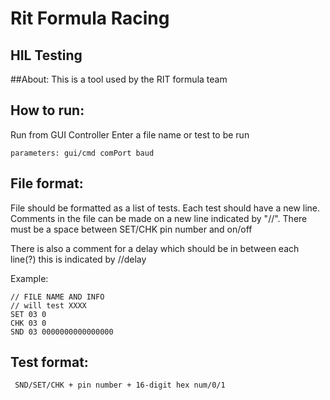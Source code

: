 # Rit Formula Racing
## HIL Testing 

##About: 
This is a tool used by the RIT formula team


## How to run:
Run from GUI Controller
Enter a file name or test to be run
    
    parameters: gui/cmd comPort baud 

## File format:
File should be formatted as a list of tests. Each test should have a new line. 
Comments in the file can be made on a new line indicated by "//". There must be a space between
SET/CHK pin number and on/off

There is also a comment for a delay which should be in between each line(?)
this is indicated by //delay

Example:

    // FILE NAME AND INFO
    // will test XXXX
    SET 03 0 
    CHK 03 0
    SND 03 0000000000000000

## Test format:
     SND/SET/CHK + pin number + 16-digit hex num/0/1
    

